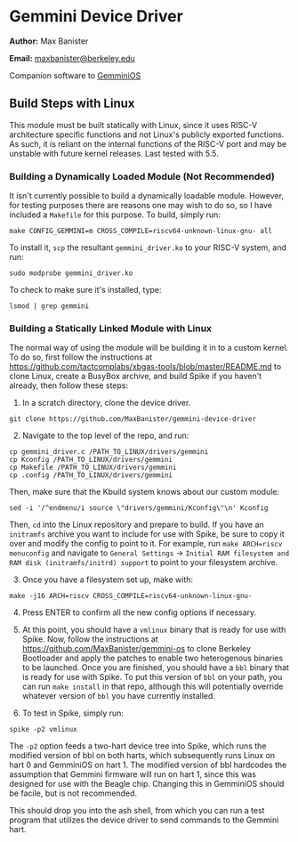 # Gemmini Device Driver

**Author:** Max Banister

**Email:** maxbanister@berkeley.edu

Companion software to [GemminiOS](https://github.com/MaxBanister/gemmini-os)

## Build Steps with Linux

This module must be built statically with Linux, since it uses RISC-V architecture specific functions and not Linux's publicly exported functions. As such, it is reliant on the internal functions of the RISC-V port and may be unstable with future kernel releases. Last tested with 5.5.

### Building a Dynamically Loaded Module (Not Recommended)

It isn't currently possible to build a dynamically loadable module. However, for testing purposes there are reasons one may wish to do so, so I have included a `Makefile` for this purpose. To build, simply run:

```
make CONFIG_GEMMINI=m CROSS_COMPILE=riscv64-unknown-linux-gnu- all
```

To install it, `scp` the resultant `gemmini_driver.ko` to your RISC-V system, and run:

```
sudo modprobe gemmini_driver.ko
```

To check to make sure it's installed, type:

```
lsmod | grep gemmini
```

### Building a Statically Linked Module with Linux

The normal way of using the module will be building it in to a custom kernel. To do so, first follow the instructions at https://github.com/tactcomplabs/xbgas-tools/blob/master/README.md to clone Linux, create a BusyBox archive, and build Spike if you haven't already, then follow these steps:

1. In a scratch directory, clone the device driver.

```
git clone https://github.com/MaxBanister/gemmini-device-driver
```

2. Navigate to the top level of the repo, and run:

```
cp gemmini_driver.c /PATH_TO_LINUX/drivers/gemmini
cp Kconfig /PATH_TO_LINUX/drivers/gemmini
cp Makefile /PATH_TO_LINUX/drivers/gemmini
cp .config /PATH_TO_LINUX/drivers/gemmini
```

Then, make sure that the Kbuild system knows about our custom module:

```
sed -i '/^endmenu/i source \"drivers/gemmini/Kconfig\"\n' Kconfig
```


Then, `cd` into the Linux repository and prepare to build. If you have an `initramfs` archive you want to include for use with Spike, be sure to copy it over and modify the config to point to it. For example, run `make ARCH=riscv menuconfig` and navigate to `General Settings` -> `Initial RAM filesystem and RAM disk (initramfs/initrd) support` to point to your filesystem archive.

3. Once you have a filesystem set up, make with:

```
make -j16 ARCH=riscv CROSS_COMPILE=riscv64-unknown-linux-gnu-
```

4. Press ENTER to confirm all the new config options if necessary.

5. At this point, you should have a `vmlinux` binary that is ready for use with Spike. Now, follow the instructions at https://github.com/MaxBanister/gemmini-os to clone Berkeley Bootloader and apply the patches to enable two heterogenous binaries to be launched. Once you are finished, you should have a `bbl` binary that is ready for use with Spike. To put this version of `bbl` on your path, you can run `make install` in that repo, although this will potentially override whatever version of `bbl` you have currently installed.

6. To test in Spike, simply run:

```
spike -p2 vmlinux
```

The `-p2` option feeds a two-hart device tree into Spike, which runs the modified version of bbl on both harts, which subsequently runs Linux on hart 0 and GemminiOS on hart 1. The modified version of bbl hardcodes the assumption that Gemmini firmware will run on hart 1, since this was designed for use with the Beagle chip. Changing this in GemminiOS should be facile, but is not recommended.

This should drop you into the ash shell, from which you can run a test program that utilizes the device driver to send commands to the Gemmini hart.
